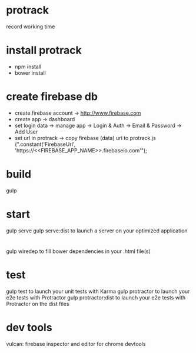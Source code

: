 # protrack
record working time

# install protrack
- npm install
- bower install

# create firebase db
- create firebase account -> http://www.firebase.com
- create app -> dashboard
- set login data -> manage app -> Login & Auth -> Email & Password -> Add User
- set url in protrack -> copy firebase (data) url to protrack.js (".constant('FirebaseUrl', 'https://<<FIREBASE_APP_NAME>>.firebaseio.com'");

# build
gulp

# start
gulp serve
gulp serve:dist to launch a server on your optimized application

#
gulp wiredep to fill bower dependencies in your .html file(s)

# test
gulp test to launch your unit tests with Karma
gulp protractor to launch your e2e tests with Protractor
gulp protractor:dist to launch your e2e tests with Protractor on the dist files

# dev tools
vulcan: firebase inspector and editor for chrome devtools

